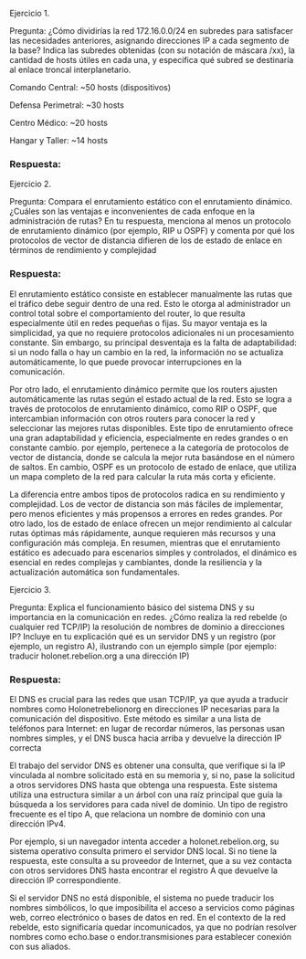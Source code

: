 Ejercicio 1. 


Pregunta: ¿Cómo dividirías la red 172.16.0.0/24 en subredes para satisfacer las necesidades anteriores, asignando direcciones IP a cada segmento de la base? Indica las subredes obtenidas (con su notación de máscara /xx), la cantidad de hosts útiles en cada una, y especifica qué subred se destinaría al enlace troncal interplanetario.


Comando Central: ~50 hosts (dispositivos)

Defensa Perimetral: ~30 hosts

Centro Médico: ~20 hosts

Hangar y Taller: ~14 hosts


### Respuesta:


Ejercicio 2.


Pregunta: Compara el enrutamiento estático con el enrutamiento dinámico. ¿Cuáles son las ventajas e inconvenientes de cada enfoque en la administración de rutas? En tu respuesta, menciona al menos un protocolo de enrutamiento dinámico (por ejemplo, RIP u OSPF) y comenta por qué los protocolos de vector de distancia difieren de los de estado de enlace en términos de rendimiento y complejidad​


### Respuesta:

El enrutamiento estático consiste en establecer manualmente las rutas que el tráfico debe seguir dentro de una red. Esto le otorga al administrador un control total sobre el comportamiento del router, lo que resulta especialmente útil en redes pequeñas o fijas. Su mayor ventaja es la simplicidad, ya que no requiere protocolos adicionales ni un procesamiento constante. Sin embargo, su principal desventaja es la falta de adaptabilidad: si un nodo falla o hay un cambio en la red, la información no se actualiza automáticamente, lo que puede provocar interrupciones en la comunicación.

Por otro lado, el enrutamiento dinámico permite que los routers ajusten automáticamente las rutas según el estado actual de la red. Esto se logra a través de protocolos de enrutamiento dinámico, como RIP o OSPF, que intercambian información con otros routers para conocer la red y seleccionar las mejores rutas disponibles. Este tipo de enrutamiento ofrece una gran adaptabilidad y eficiencia, especialmente en redes grandes o en constante cambio. por ejemplo, pertenece a la categoría de protocolos de vector de distancia, donde se calcula la mejor ruta basándose en el número de saltos. En cambio, OSPF es un protocolo de estado de enlace, que utiliza un mapa completo de la red para calcular la ruta más corta y eficiente.

La diferencia entre ambos tipos de protocolos radica en su rendimiento y complejidad. Los de vector de distancia son más fáciles de implementar, pero menos eficientes y más propensos a errores en redes grandes. Por otro lado, los de estado de enlace ofrecen un mejor rendimiento al calcular rutas óptimas más rápidamente, aunque requieren más recursos y una configuración más compleja. En resumen, mientras que el enrutamiento estático es adecuado para escenarios simples y controlados, el dinámico es esencial en redes complejas y cambiantes, donde la resiliencia y la actualización automática son fundamentales.


Ejercicio 3.

Pregunta: Explica el funcionamiento básico del sistema DNS y su importancia en la comunicación en redes. ¿Cómo realiza la red rebelde (o cualquier red TCP/IP) la resolución de nombres de dominio a direcciones IP? Incluye en tu explicación qué es un servidor DNS y un registro (por ejemplo, un registro A), ilustrando con un ejemplo simple (por ejemplo: traducir holonet.rebelion.org a una dirección IP)​

### Respuesta:

El DNS es crucial para las redes que usan TCP/IP, ya que ayuda a traducir nombres como Holonetrebelionorg en direcciones IP necesarias para la comunicación del dispositivo. Este método es similar a una lista de teléfonos para Internet: en lugar de recordar números, las personas usan nombres simples, y el DNS busca hacia arriba y devuelve la dirección IP correcta

El trabajo del servidor DNS es obtener una consulta, que verifique si la IP vinculada al nombre solicitado está en su memoria y, si no, pase la solicitud a otros servidores DNS hasta que obtenga una respuesta. Este sistema utiliza una estructura similar a un árbol con una raíz principal que guía la búsqueda a los servidores para cada nivel de dominio. Un tipo de registro frecuente es el tipo A, que relaciona un nombre de dominio con una dirección IPv4.

Por ejemplo, si un navegador intenta acceder a holonet.rebelion.org, su sistema operativo consulta primero el servidor DNS local. Si no tiene la respuesta, este consulta a su proveedor de Internet, que a su vez contacta con otros servidores DNS hasta encontrar el registro A que devuelve la dirección IP correspondiente.

Si el servidor DNS no está disponible, el sistema no puede traducir los nombres simbólicos, lo que imposibilita el acceso a servicios como páginas web, correo electrónico o bases de datos en red. En el contexto de la red rebelde, esto significaría quedar incomunicados, ya que no podrían resolver nombres como echo.base o endor.transmisiones para establecer conexión con sus aliados.
